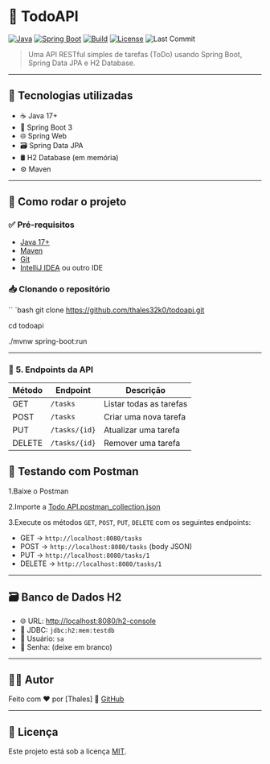 # 📝 TodoAPI

[![Java](https://img.shields.io/badge/Java-17-blue.svg?logo=java)](https://www.oracle.com/java/)
[![Spring Boot](https://img.shields.io/badge/Spring%20Boot-3.4.5-brightgreen?logo=spring-boot)](https://spring.io/projects/spring-boot)
[![Build](https://img.shields.io/badge/build-passing-brightgreen.svg)]()
[![License](https://img.shields.io/badge/license-MIT-blue.svg)](LICENSE)
![Last Commit](https://img.shields.io/github/last-commit/thales32k0/todoapi)

> Uma API RESTful simples de tarefas (ToDo) usando Spring Boot, Spring Data JPA e H2 Database.

---

## 🚀 Tecnologias utilizadas

- ☕ Java 17+
- 🌱 Spring Boot 3
- 🌐 Spring Web
- 🗃️ Spring Data JPA
- 🛢️ H2 Database (em memória)
- ⚙️ Maven

---

## 🚀 Como rodar o projeto

### ✅ Pré-requisitos
- [Java 17+](https://www.oracle.com/java/technologies/javase-downloads.html)
- [Maven](https://maven.apache.org/)
- [Git](https://git-scm.com/)
- [IntelliJ IDEA](https://www.jetbrains.com/idea/) ou outro IDE

### 📥 Clonando o repositório
`` `bash
git clone https://github.com/thales32k0/todoapi.git

cd todoapi

./mvnw spring-boot:run

---

### 📡 **5. Endpoints da API**

| Método | Endpoint       | Descrição               |
|--------|----------------|-------------------------|
| GET    | `/tasks`       | Listar todas as tarefas |
| POST   | `/tasks`       | Criar uma nova tarefa   |
| PUT    | `/tasks/{id}`  | Atualizar uma tarefa    |
| DELETE | `/tasks/{id}`  | Remover uma tarefa      |


## 🧪 Testando com Postman
1.Baixe o Postman

2.Importe a [Todo API.postman_collection.json](https://github.com/thales32k0/ToDoAPI/blob/main/Todo%20API.postman_collection.json)

3.Execute os métodos `GET`, `POST`, `PUT`, `DELETE` com os seguintes endpoints:

 - GET → `http://localhost:8080/tasks`
- POST → `http://localhost:8080/tasks` (body JSON)
- PUT → `http://localhost:8080/tasks/1`
- DELETE → `http://localhost:8080/tasks/1`
    
---


## 🗃️ Banco de Dados H2

- 🌐 URL: [http://localhost:8080/h2-console](http://localhost:8080/h2-console)
- 🧬 JDBC: `jdbc:h2:mem:testdb`
- 👤 Usuário: `sa`
- 🔑 Senha: (deixe em branco)
  
---

## 👨‍💻 Autor
Feito com ❤️ por [Thales]
🔗 [GitHub](https://github.com/thales32k0)

---

## 📄 Licença
Este projeto está sob a licença [MIT](LICENSE).


